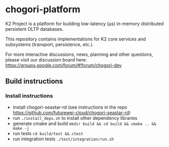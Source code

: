 <!--
    (C)opyright Futurewei Technologies Inc, 2019
-->

# chogori-platform
K2 Project is a platform for building low-latency (μs) in-memory distributed persistent OLTP databases.

This repository contains implementations for K2 core services and subsystems (transport, persistence, etc.).

For more interactive discussions, news, planning and other questions, please visit our discussion board here:
https://groups.google.com/forum/#!forum/chogori-dev

## Build instructions

### Install instructions
 * Install chogori-seastar-rd (see instructions in the repo https://github.com/futurewei-cloud/chogori-seastar-rd)
 * run `./install_deps.sh` to install other dependency libraries
 * generate cmake and build `mkdir build && cd build && cmake .. && make -j`
 * run tests `cd build/test && ctest`
 * run integration tests `./test/integration/run.sh`
